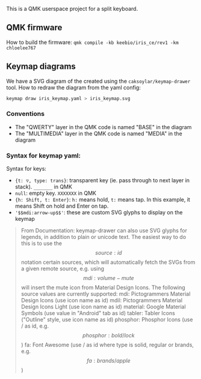 This is a QMK userspace project for a split keyboard.

## QMK firmware

How to build the firmware: `qmk compile -kb keebio/iris_ce/rev1 -km chloelee767`

## Keymap diagrams

We have a SVG diagram of the  created using the `caksoylar/keymap-drawer` tool. 
How to redraw the diagram from the yaml config:
``` sh
keymap draw iris_keymap.yaml > iris_keymap.svg
```

### Conventions

- The "QWERTY" layer in the QMK code is named "BASE" in the diagram 
- The "MULTIMEDIA" layer in the QMK code is named "MEDIA" in the diagram 

### Syntax for keymap yaml:

Syntax for keys:
- `{t: ▽, type: trans}`: transparent key (ie. pass through to next layer in stack). `_______` in QMK 
- `null`: empty key. `XXXXXXX` in QMK
- `{h: Shift, t: Enter}`: `h:` means hold, `t:` means tap. In this example, it means Shift on hold and Enter on tap. 
- `'$$mdi:arrow-up$$'`: these are custom SVG glyphs to display on the keymap
> From Documentation:
> keymap-drawer can also use SVG glyphs for legends, in addition to plain or unicode text. The easiest way to do this is to use the $$source:id$$ notation certain sources, which will automatically fetch the SVGs from a given remote source, e.g. using $$mdi:volume-mute$$ will insert the mute icon from Material Design Icons. The following source values are currently supported:
> mdi: Pictogrammers Material Design Icons (use icon name as id)
> mdil: Pictogrammers Material Design Icons Light (use icon name as id)
> material: Google Material Symbols (use value in "Android" tab as id)
> tabler: Tabler Icons ("Outline" style, use icon name as id)
> phosphor: Phosphor Icons (use <weight>/<name> as id, e.g. $$phosphor:bold/lock$$)
> fa: Font Awesome (use <type>/<name> as id where type is solid, regular or brands, e.g. $$fa:brands/apple$$)


